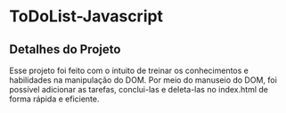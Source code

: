 # ToDoList-Javascript
## Detalhes do Projeto
Esse projeto foi feito com o intuito de treinar os conhecimentos e habilidades na manipulação do DOM.
Por meio do manuseio do DOM, foi possível adicionar as tarefas, conclui-las e deleta-las no index.html de forma rápida e eficiente.
